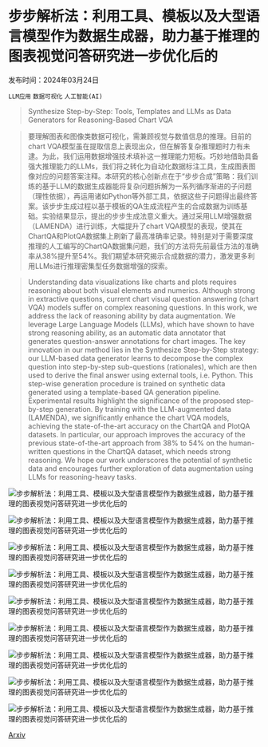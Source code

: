 # 步步解析法：利用工具、模板以及大型语言模型作为数据生成器，助力基于推理的图表视觉问答研究进一步优化后的

发布时间：2024年03月24日

`LLM应用` `数据可视化` `人工智能(AI)`

> Synthesize Step-by-Step: Tools, Templates and LLMs as Data Generators for Reasoning-Based Chart VQA

> 要理解图表和图像类数据可视化，需兼顾视觉与数值信息的推理。目前的chart VQA模型虽在提取信息上表现出众，但在解答复杂推理题时力有未逮。为此，我们运用数据增强技术填补这一推理能力短板。巧妙地借助具备强大推理能力的LLMs，我们将之转化为自动化数据标注工具，生成图表图像对应的问题答案注释。本研究的核心创新点在于“步步合成”策略：我们训练的基于LLM的数据生成器能将复杂问题拆解为一系列循序渐进的子问题（理性依据），再运用诸如Python等外部工具，依据这些子问题得出最终答案。该步步生成过程以基于模板的QA生成流程产生的合成数据为训练基础。实验结果显示，提出的步步生成法意义重大。通过采用LLM增强数据（LAMENDA）进行训练，大幅提升了chart VQA模型的表现，使其在ChartQA和PlotQA数据集上刷新了最高准确率记录。特别是对于需要深度推理的人工编写的ChartQA数据集问题，我们的方法将先前最佳方法的准确率从38%提升至54%。我们期望本研究揭示合成数据的潜力，激发更多利用LLMs进行推理密集型任务数据增强的探索。

> Understanding data visualizations like charts and plots requires reasoning about both visual elements and numerics. Although strong in extractive questions, current chart visual question answering (chart VQA) models suffer on complex reasoning questions. In this work, we address the lack of reasoning ability by data augmentation. We leverage Large Language Models (LLMs), which have shown to have strong reasoning ability, as an automatic data annotator that generates question-answer annotations for chart images. The key innovation in our method lies in the Synthesize Step-by-Step strategy: our LLM-based data generator learns to decompose the complex question into step-by-step sub-questions (rationales), which are then used to derive the final answer using external tools, i.e. Python. This step-wise generation procedure is trained on synthetic data generated using a template-based QA generation pipeline. Experimental results highlight the significance of the proposed step-by-step generation. By training with the LLM-augmented data (LAMENDA), we significantly enhance the chart VQA models, achieving the state-of-the-art accuracy on the ChartQA and PlotQA datasets. In particular, our approach improves the accuracy of the previous state-of-the-art approach from 38% to 54% on the human-written questions in the ChartQA dataset, which needs strong reasoning. We hope our work underscores the potential of synthetic data and encourages further exploration of data augmentation using LLMs for reasoning-heavy tasks.

![步步解析法：利用工具、模板以及大型语言模型作为数据生成器，助力基于推理的图表视觉问答研究进一步优化后的](../../../paper_images/2403.16385/x1.png)

![步步解析法：利用工具、模板以及大型语言模型作为数据生成器，助力基于推理的图表视觉问答研究进一步优化后的](../../../paper_images/2403.16385/x2.png)

![步步解析法：利用工具、模板以及大型语言模型作为数据生成器，助力基于推理的图表视觉问答研究进一步优化后的](../../../paper_images/2403.16385/x3.png)

![步步解析法：利用工具、模板以及大型语言模型作为数据生成器，助力基于推理的图表视觉问答研究进一步优化后的](../../../paper_images/2403.16385/x4.png)

![步步解析法：利用工具、模板以及大型语言模型作为数据生成器，助力基于推理的图表视觉问答研究进一步优化后的](../../../paper_images/2403.16385/x5.png)

![步步解析法：利用工具、模板以及大型语言模型作为数据生成器，助力基于推理的图表视觉问答研究进一步优化后的](../../../paper_images/2403.16385/x6.png)

![步步解析法：利用工具、模板以及大型语言模型作为数据生成器，助力基于推理的图表视觉问答研究进一步优化后的](../../../paper_images/2403.16385/x7.png)

![步步解析法：利用工具、模板以及大型语言模型作为数据生成器，助力基于推理的图表视觉问答研究进一步优化后的](../../../paper_images/2403.16385/x8.png)

![步步解析法：利用工具、模板以及大型语言模型作为数据生成器，助力基于推理的图表视觉问答研究进一步优化后的](../../../paper_images/2403.16385/x9.png)

[Arxiv](https://arxiv.org/abs/2403.16385)